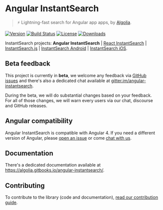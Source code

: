 # Angular InstantSearch

> ⚡ Lightning-fast search for Angular app apps, by [Algolia][algolia-website].

[![Version][version-svg]][package-url] [![Build Status][ci-badge]][ci-url] [![License][license-image]][license-url] [![Downloads][downloads-image]][downloads-url]

InstantSearch projects: **Angular InstantSearch** | [React InstantSearch][react-instantsearch-github] | [InstantSearch.js][instantsearch.js-github] | [InstantSearch Android][instantsearch-android-github] | [InstantSearch iOS][instantsearch-ios-github].

## Beta feedback

This project is currently in **beta**, we welcome any feedback via [GitHub issues](https://github.com/algolia/react-instantsearch/issues/new) and there's also a dedicated chat available at [gitter.im/angular-instantsearch](https://gitter.im/angular-instantsearch).

During the beta, we will do substantial changes based on your feedback. For all of those changes, we will warn
every users via our chat, discourse and GitHub releases.

## Angular compatibility

Angular InstantSearch is compatible with Angular 4. If you need a different version of Angular, please [open an issue](https://github.com/algolia/react-instantsearch/issues/new) or come [chat with us]().

## Documentation

There's a dedicated documentation available at <https://algolia.gitbooks.io/angular-instantsearch/>.

## Contributing

To contribute to the library (code and documentation), [read our contribution guide](./CONTRIBUTING.md).

[website]: https://algolia.gitbooks.io/angular-instantsearch/
[algolia-website]: https://www.algolia.com/
[instantsearch.js-github]: https://github.com/algolia/instantsearch.js
[react-instantsearch-github]: https://github.com/algolia/react-instantsearch
[vue-instantsearch-github]: https://github.com/algolia/vue-instantsearch
[instantsearch-android-github]: https://github.com/algolia/instantsearch-android
[instantsearch-ios-github]: https://github.com/algolia/instantsearch-ios
[ci-badge]: https://circleci.com/gh/algolia/angular-instantsearch.svg?style=svg
[ci-url]: https://circleci.com/gh/algolia/angular-instantsearch
[license-image]: http://img.shields.io/badge/license-MIT-green.svg?style=flat-square
[license-url]: LICENSE
[downloads-image]: https://img.shields.io/npm/dm/angular-instantsearch.svg?style=flat-square
[downloads-url]: http://npm-stat.com/charts.html?package=angular-instantsearch
[version-svg]: https://img.shields.io/npm/v/angular-instantsearch.svg?style=flat-square
[package-url]: https://yarnpkg.com/en/package/angular-instantsearch

